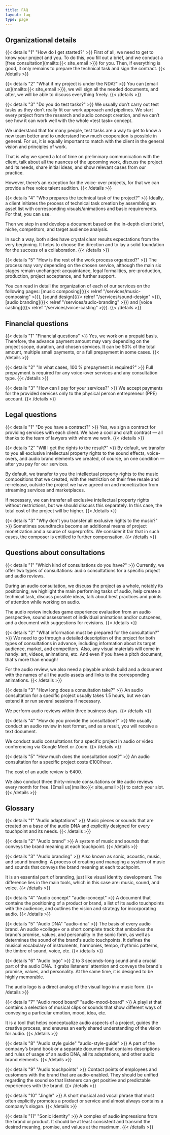 ```yaml
---
title: FAQ
layout: faq
type: page
---
```


## Organizational details

{{< details "1" "How do I get started?" >}}
First of all, we need to get to know your project and you. To do this, you fill out a brief, and we conduct a [free consultation](mailto:{{< site_email  >}}) for you. Then, if everything is good, it only remains to prepare the technical task and sign the contract.
{{< /details >}}

{{< details "2" "What if my project is under the NDA?" >}}
You can [email us](mailto:{{< site_email  >}}), we will sign all the needed documents, and after, we will be able to discuss everything freely.
{{< /details >}}

{{< details "3" "Do you do test tasks?" >}}
We usually don’t carry out test tasks as they don’t really fit our work approach and pipelines. We start every project from the research and audio concept creation, and we can’t see how it can work well with the whole «test task» concept.

We understand that for many people, test tasks are a way to get to know a new team better and to understand how much cooperation is possible in general. For us, it is equally important to match with the client in the general vision and principles of work.

That is why we spend a lot of time on preliminary communication with the client, talk about all the nuances of the upcoming work, discuss the project and its needs, share initial ideas, and show relevant cases from our practice.

However, there’s an exception for the voice-over projects, for that we can provide a free voice talent audition.
{{< /details >}}

{{< details "4" "Who prepares the technical task of the project?" >}}
Ideally, a client initiates the process of technical task creation by assembling an asset list with corresponding visuals/animations and basic requirements. For that, you can use.

Then we step in and develop a document based on the in-depth client brief, niche, competitors, and target audience analysis.

In such a way, both sides have crystal clear results expectations from the very beginning. It helps to choose the direction and to lay a solid foundation for the success of a collaboration.
{{< /details >}}

{{< details "5" "How is the rest of the work process organized?" >}}
The process may vary depending on the chosen service, although the main six stages remain unchanged: acquaintance, legal formalities, pre-production, production, project acceptance, and further support.

You can read in detail the organization of each of our services on the following pages: [music composing]({{< relref "/services/music-composing"  >}}), [sound design]({{< relref "/services/sound-design"  >}}), [audio branding]({{< relref "/services/audio-branding"  >}}) and [voice casting]({{< relref "/services/voice-casting"  >}}).
{{< /details >}}

## Financial questions

{{< details "1" "Financial questions" >}}
Yes, we work on a prepaid basis. Therefore, the advance payment amount may vary depending on the project scope, duration, and chosen services. It can be 50% of the total amount, multiple small payments, or a full prepayment in some cases.
{{< /details >}}

{{< details "2" "In what cases, 100 % prepayment is required?" >}}
Full prepayment is required for any voice-over services and any consultation type.
{{< /details >}}

{{< details "3" "How can I pay for your services?" >}}
We accept payments for the provided services only to the physical person entrepreneur (PPE) account.
{{< /details >}}

## Legal questions

{{< details "1" "Do you have a contract?" >}}
Yes, we sign a contract for providing services with each client. We have a cool and craft contract — all thanks to the team of lawyers with whom we work.
{{< /details >}}

{{< details "2" "Will I get the rights to the result?" >}}
By default, we transfer to you all exclusive intellectual property rights to the sound effects, voice-overs, and audio brand elements we created, of course, on one condition — after you pay for our services.

By default, we transfer to you the intellectual property rights to the music compositions that we created, with the restriction on their free resale and re-release, outside the project we have agreed on and monetization from streaming services and marketplaces.

If necessary, we can transfer all exclusive intellectual property rights without restrictions, but we should discuss this separately. In this case, the total cost of the project will be higher.
{{< /details >}}

{{< details "3" "Why don't you transfer all exclusive rights to the music?" >}}
Sometimes soundtracks become an additional means of project monetization and a source of superprofits. We consider it fair that in such cases, the composer is entitled to further compensation.
{{< /details >}}

## Questions about consultations

{{< details "1" "Which kind of consultations do you have?" >}}
Currently, we offer two types of consultations: audio consultations for a specific project and audio reviews.

During an audio consultation, we discuss the project as a whole, notably its positioning; we highlight the main performing tasks of audio, help create a technical task, discuss possible ideas, talk about best practices and points of attention while working on audio.

The audio review includes game experience evaluation from an audio perspective, sound assessment of individual animations and/or cutscenes, and a document with suggestions for revisions.
{{< /details >}}

{{< details "2" "What information must be prepared for the consultation?" >}}
We need to go through a detailed description of the project for both types of consultations in advance, including information about its target audience, market, and competitors. Also, any visual materials will come in handy: art, videos, animations, etc. And even if you have a pitch document, that's more than enough!

For the audio review, we also need a playable unlock build and a document with the names of all the audio assets and links to the corresponding animations.
{{< /details >}}

{{< details "3" "How long does a consultation take?" >}}
An audio consultation for a specific project usually takes 1.5 hours, but we can extend it or run several sessions if necessary.

We perform audio reviews within three business days.
{{< /details >}}

{{< details "4" "How do you provide the consultation?" >}}
We usually conduct an audio review in text format, and as a result, you will receive a text document.

We conduct audio consultations for a specific project in audio or video conferencing via Google Meet or Zoom.
{{< /details >}}

{{< details "5" "How much does the consultation cost?" >}}
An audio consultation for a specific project costs €100/hour.

The cost of an audio review is €400.

We also conduct three thirty-minute consultations or lite audio reviews every month for free. [Email us](mailto:{{< site_email  >}}) to catch your slot.
{{< /details >}}

## Glossary

{{< details "1" "Audio adaptations" >}}
Music pieces or sounds that are created on a base of the audio DNA and explicitly designed for every touchpoint and its needs.
{{< /details >}}

{{< details "2" "Audio brand" >}}
A system of music and sounds that conveys the brand meaning at each touchpoint.
{{< /details >}}

{{< details "3" "Audio branding" >}}
Also known as sonic, acoustic, music, and sound branding. A process of creating and managing a system of music and sounds that conveys the brand meaning at each touchpoint.

It is an essential part of branding, just like visual identity development. The difference lies in the main tools, which in this case are: music, sound, and voice.
{{< /details >}}

{{< details "4" "Audio concept" "audio-concept" >}}
A document that contains the positioning of a product or brand, a list of its audio touchpoints with the audience, and outlines the vision and strategy for incorporating audio.
{{< /details >}}

{{< details "5" "Audio DNA" "audio-dna" >}}
The basis of every audio brand. An audio «collage» or a short complete track that embodies the brand's promise, values, and personality in the sonic form, as well as determines the sound of the brand's audio touchpoints. It defines the musical vocabulary of instruments, harmonies, tempo, rhythmic patterns, the timbre of sound, voice, etc.
{{< /details >}}

{{< details "6" "Audio logo" >}}
2 to 3 seconds-long sound and a crucial part of the audio DNA. It grabs listeners’ attention and conveys the brand's promise, values, and personality. At the same time, it is designed to be highly memorable.

The audio logo is a direct analog of the visual logo in a music form.
{{< /details >}}

{{< details "7" "Audio mood board" "audio-mood-board" >}}
A playlist that contains a selection of musical clips or sounds that show different ways of conveying a particular emotion, mood, idea, etc.

It is a tool that helps conceptualize audio aspects of a project, guides the creative process, and ensures an early shared understanding of the vision for audio.
{{< /details >}}

{{< details "8" "Audio style guide" "audio-style-guide" >}}
A part of the company’s brand book or a separate document that contains descriptions and rules of usage of an audio DNA, all its adaptations, and other audio brand elements.
{{< /details >}}

{{< details "9" "Audio touchpoints" >}}
Contact points of employees and customers with the brand that are audio-enabled. They should be unified regarding the sound so that listeners can get positive and predictable experiences with the brand.
{{< /details >}}

{{< details "10" "Jingle" >}}
A short musical and vocal phrase that most often explicitly promotes a product or service and almost always contains a company’s slogan.
{{< /details >}}

{{< details "11" "Sonic identity" >}}
A complex of audio impressions from the brand or product. It should be at least consistent and transmit the desired meaning, promise, and values at the maximum.
{{< /details >}}
